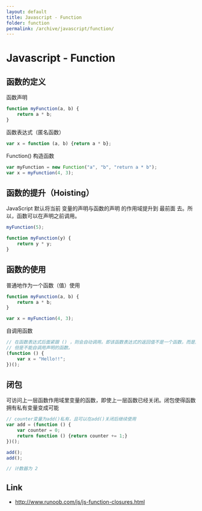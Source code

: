 ```yaml
---
layout: default
title: Javascript - Function
folder: function
permalink: /archive/javascript/function/
---
```


# Javascript - Function

## 函数的定义

函数声明

~~~ javascript
function myFunction(a, b) {
    return a * b;
}
~~~

函数表达式（匿名函数）

~~~ javascript
var x = function (a, b) {return a * b};
~~~

Function() 构造函数

~~~ javascript
var myFunction = new Function("a", "b", "return a * b");
var x = myFunction(4, 3);
~~~

## 函数的提升（Hoisting）

JavaScript 默认将当前 变量的声明与函数的声明 的作用域提升到 最前面 去。所以，函数可以在声明之前调用。

~~~ javascript
myFunction(5);

function myFunction(y) {
    return y * y;
}
~~~

## 函数的使用

普通地作为一个函数（值）使用

~~~ javascript
function myFunction(a, b) {
    return a * b;
}

var x = myFunction(4, 3);
~~~

自调用函数

~~~ javascript
// 在函数表达式后面紧跟 () ，则会自动调用。即该函数表达式的返回值不是一个函数，而是函数的执行结果。
// 但是不能自调用声明的函数。
(function () {
    var x = "Hello!!";
})();
~~~

## 闭包

可访问上一层函数作用域里变量的函数，即使上一层函数已经关闭。闭包使得函数拥有私有变量变成可能

~~~ javascript
// counter变量为add()私有，且可以在add()关闭后继续使用
var add = (function () {
    var counter = 0;
    return function () {return counter += 1;}
})();

add();
add();

// 计数器为 2
~~~

## Link

- <http://www.runoob.com/js/js-function-closures.html>
